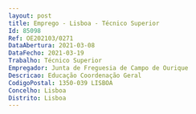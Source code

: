 ```yaml
--- 
layout: post
title: Emprego - Lisboa - Técnico Superior
Id: 85098
Ref: OE202103/0271
DataAbertura: 2021-03-08
DataFecho: 2021-03-19
Trabalho: Técnico Superior
Empregador: Junta de Freguesia de Campo de Ourique
Descricao: Educação Coordenação Geral
CodigoPostal: 1350-039 LISBOA
Concelho: Lisboa
Distrito: Lisboa
--- 
```

